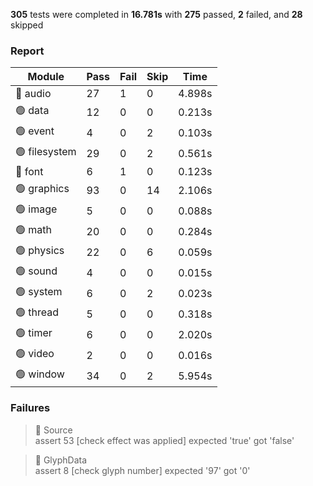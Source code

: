 <!-- PASSED 275 || FAILED 2 || SKIPPED 28 || TIME 16.781 -->

**305** tests were completed in **16.781s** with **275** passed, **2** failed, and **28** skipped

### Report
| Module                | Pass | Fail | Skip | Time   |
| --------------------- | ------ | ------ | ------- | ------ |
| 🔴 audio | 27 | 1 | 0 | 4.898s |
| 🟢 data | 12 | 0 | 0 | 0.213s |
| 🟢 event | 4 | 0 | 2 | 0.103s |
| 🟢 filesystem | 29 | 0 | 2 | 0.561s |
| 🔴 font | 6 | 1 | 0 | 0.123s |
| 🟢 graphics | 93 | 0 | 14 | 2.106s |
| 🟢 image | 5 | 0 | 0 | 0.088s |
| 🟢 math | 20 | 0 | 0 | 0.284s |
| 🟢 physics | 22 | 0 | 6 | 0.059s |
| 🟢 sound | 4 | 0 | 0 | 0.015s |
| 🟢 system | 6 | 0 | 2 | 0.023s |
| 🟢 thread | 5 | 0 | 0 | 0.318s |
| 🟢 timer | 6 | 0 | 0 | 2.020s |
| 🟢 video | 2 | 0 | 0 | 0.016s |
| 🟢 window | 34 | 0 | 2 | 5.954s |


### Failures
> 🔴 Source  
> assert 53 [check effect was applied] expected 'true' got 'false'  

> 🔴 GlyphData  
> assert 8 [check glyph number] expected '97' got '0'  

